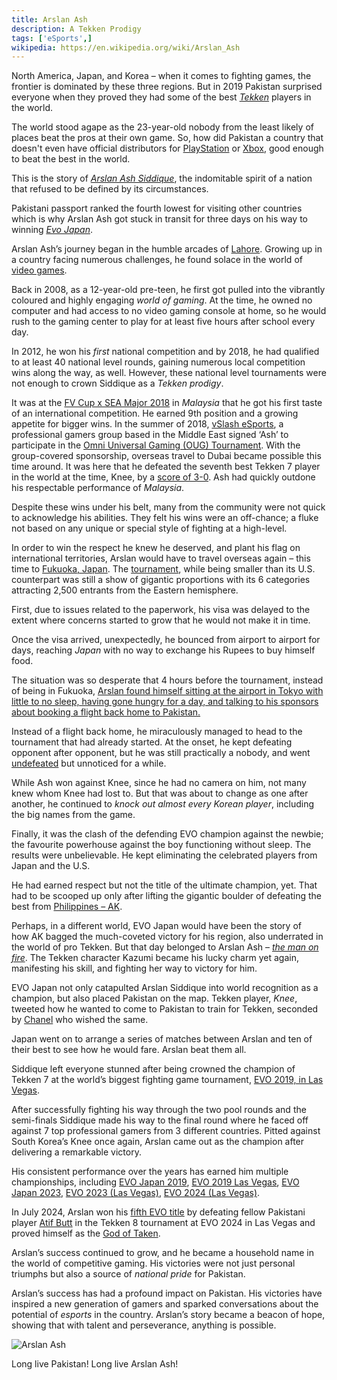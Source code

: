 ```yaml
---
title: Arslan Ash
description: A Tekken Prodigy
tags: ['eSports',]
wikipedia: https://en.wikipedia.org/wiki/Arslan_Ash
---
```


North America, Japan, and Korea – when it comes to fighting games, the frontier is dominated by these three regions. But in 2019 Pakistan surprised everyone when they proved they had some of the best *[Tekken](https://en.bandainamcoent.eu/tekken/tekken-8)* players in the world.

<div class="py-2"></div>

The world stood agape as the 23-year-old nobody from the least likely of places beat the pros at their own game. So, how did Pakistan a country that doesn't even have official distributors for [PlayStation](https://www.playstation.com/country-selector/) or [Xbox](https://www.xbox.com/en-US/regions), good enough to beat the best in the world.

<div class="py-2"></div>

This is the story of <u>*Arslan Ash Siddique*</u>, the indomitable spirit of a nation that refused to be defined by its circumstances.

<div class="py-2"></div>

Pakistani passport ranked the fourth lowest for visiting other countries which is why Arslan Ash got stuck in transit for three days on his way to winning <u>*[Evo Japan](https://www.evojapan.gg/)*</u>.

<div class="py-2"></div>

Arslan Ash’s journey began in the humble arcades of [Lahore](https://en.wikipedia.org/wiki/Lahore). Growing up in a country facing numerous challenges, he found solace in the world of [video games](https://en.wikipedia.org/wiki/Video_game).

<div class="py-2"></div>

Back in 2008, as a 12-year-old pre-teen, he first got pulled into the vibrantly coloured and highly engaging *world of gaming*. At the time, he owned no computer and had access to no video gaming console at home, so he would rush to the gaming center to play for at least five hours after school every day.

<div class="py-2"></div>

In 2012, he won his *first* national competition and by 2018, he had qualified to at least 40 national level rounds, gaining numerous local competition wins along the way, as well. However, these national level tournaments were not enough to crown Siddique as a *Tekken prodigy*.

<div class="py-2"></div>

It was at the [FV Cup x SEA Major 2018](https://liquipedia.net/fighters/FV_X_SEA_Major_Malaysia/2018/T7) in *Malaysia* that he got his first taste of an international competition. He earned 9th position and a growing appetite for bigger wins. In the summer of 2018, [vSlash eSports](https://liquipedia.net/fighters/VSlash_Esports), a professional gamers group based in the Middle East signed ‘Ash’ to participate in the [Omni Universal Gaming (OUG) Tournament](https://liquipedia.net/fighters/OUG_Tournament/2018/T7). With the group-covered sponsorship, overseas travel to Dubai became possible this time around. It was here that he defeated the seventh best Tekken 7 player in the world at the time, Knee, by a [score of 3-0](https://www.youtube.com/watch?v=pJ-oPPLIF7k). Ash had quickly outdone his respectable performance of *Malaysia*.

<div class="py-2"></div>

Despite these wins under his belt, many from the community were not quick to acknowledge his abilities. They felt his wins were an off-chance; a fluke not based on any unique or special style of fighting at a high-level. 

<div class="py-2"></div>

In order to win the respect he knew he deserved, and plant his flag on international territories, Arslan would have to travel overseas again – this time to [Fukuoka, Japan](https://en.wikipedia.org/wiki/Fukuoka). The [tournament](https://liquipedia.net/fighters/Evolution_Championship_Series/2019/Japan/T7), while being smaller than its U.S. counterpart was still a show of gigantic proportions with its 6 categories attracting 2,500 entrants from the Eastern hemisphere.

<div class="py-2"></div>

First, due to issues related to the paperwork, his visa was delayed to the extent where concerns started to grow that he would not make it in time. 

<div class="py-2"></div>

Once the visa arrived, unexpectedly, he bounced from airport to airport for days, reaching *Japan* with no way to exchange his Rupees to buy himself food.  

<div class="py-2"></div>

The situation was so desperate that 4 hours before the tournament, instead of being in Fukuoka, <u>Arslan found himself sitting at the airport in Tokyo with little to no sleep, having gone hungry for a day, and talking to his sponsors about booking a flight back home to Pakistan.</u>

<div class="py-2"></div>

Instead of a flight back home, he miraculously managed to head to the tournament that had already started. At the onset, he kept defeating opponent after opponent, but he was still practically a nobody, and went <u>undefeated</u> but unnoticed for a while.

<div class="py-2"></div>

While Ash won against Knee, since he had no camera on him, not many knew whom Knee had lost to. But that was about to change as one after another, he continued to *knock out almost every Korean player*, including the big names from the game.

<div class="py-2"></div>

Finally, it was the clash of the defending EVO champion against the newbie; the favourite powerhouse against the boy functioning without sleep. The results were unbelievable. He kept eliminating the celebrated players from Japan and the U.S. 

<div class="py-2"></div>

He had earned respect but not the title of the ultimate champion, yet. That had to be scooped up only after lifting the gigantic boulder of defeating the best from [Philippines – AK](https://liquipedia.net/fighters/AK).  

<div class="py-2"></div>

Perhaps, in a different world, EVO Japan would have been the story of how AK bagged the much-coveted victory for his region, also underrated in the world of pro Tekken. But that day belonged to Arslan Ash – <u>*the man on fire*</u>. The Tekken character Kazumi became his lucky charm yet again, manifesting his skill, and fighting her way to victory for him.

<div class="py-2"></div>

EVO Japan not only catapulted Arslan Siddique into world recognition as a champion, but also placed Pakistan on the map. Tekken player, *Knee*, tweeted how he wanted to come to Pakistan to train for Tekken, seconded by [Chanel](https://liquipedia.net/fighters/Chanel) who wished the same.

<div class="py-2"></div>

Japan went on to arrange a series of matches between Arslan and ten of their best to see how he would fare. Arslan beat them all.

<div class="py-2"></div>

Siddique left everyone stunned after being crowned the champion of Tekken 7 at the world’s biggest fighting game tournament, [EVO 2019, in Las Vegas](https://liquipedia.net/fighters/Evolution_Championship_Series/2019/T7). 

<div class="py-2"></div>

After successfully fighting his way through the two pool rounds and the semi-finals Siddique made his way to the final round where he faced off against 7 top professional gamers from 3 different countries. Pitted against South Korea’s Knee once again, Arslan came out as the champion after delivering a remarkable victory.

<div class="py-2"></div>

His consistent performance over the years has earned him multiple championships, including [EVO Japan 2019](https://liquipedia.net/fighters/Evolution_Championship_Series/2019/Japan/T7), [EVO 2019 Las Vegas](https://liquipedia.net/fighters/Evolution_Championship_Series/2019/T7), [EVO Japan 2023](https://liquipedia.net/fighters/Evolution_Championship_Series/2023/Japan/T7), [EVO 2023 (Las Vegas)](https://liquipedia.net/fighters/Evolution_Championship_Series/2023/T7), [EVO 2024 (Las Vegas)](https://liquipedia.net/fighters/Evolution_Championship_Series/2024/T8).

<div class="py-2"></div>

In July 2024, Arslan won his <u>fifth EVO title</u> by defeating fellow Pakistani player [Atif Butt](https://liquipedia.net/fighters/Atif_Butt) in the Tekken 8 tournament at EVO 2024 in Las Vegas and proved himself as the <u>God of Taken</u>.

<div class="py-2"></div>

Arslan’s success continued to grow, and he became a household name in the world of competitive gaming. His victories were not just personal triumphs but also a source of *national pride* for Pakistan.

<div class="py-2"></div>

Arslan’s success has had a profound impact on Pakistan. His victories have inspired a new generation of gamers and sparked conversations about the potential of *esports* in the country. Arslan’s story became a beacon of hope, showing that with talent and perseverance, anything is possible.

<div class="py-2"></div>

![Arslan Ash](/arslan.png)

<div class="py-2"></div>

Long live Pakistan! Long live Arslan Ash!
